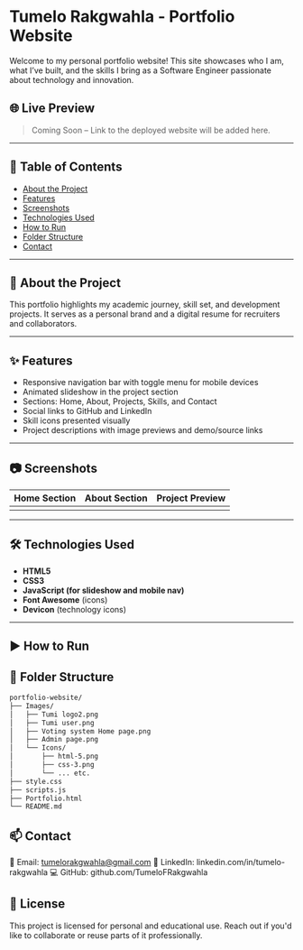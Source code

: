 # Tumelo Rakgwahla - Portfolio Website

Welcome to my personal portfolio website! This site showcases who I am, what I’ve built, and the skills I bring as a Software Engineer passionate about technology and innovation.

## 🌐 Live Preview

> Coming Soon – Link to the deployed website will be added here.

---

## 📌 Table of Contents

- [About the Project](#about-the-project)
- [Features](#features)
- [Screenshots](#screenshots)
- [Technologies Used](#technologies-used)
- [How to Run](#how-to-run)
- [Folder Structure](#folder-structure)
- [Contact](#contact)

---

## 🧾 About the Project

This portfolio highlights my academic journey, skill set, and development projects. It serves as a personal brand and a digital resume for recruiters and collaborators.

---

## ✨ Features

- Responsive navigation bar with toggle menu for mobile devices
- Animated slideshow in the project section
- Sections: Home, About, Projects, Skills, and Contact
- Social links to GitHub and LinkedIn
- Skill icons presented visually
- Project descriptions with image previews and demo/source links

---

## 📷 Screenshots

| Home Section | About Section | Project Preview |
|--------------|---------------|-----------------|
| |

---

## 🛠️ Technologies Used

- **HTML5**
- **CSS3**
- **JavaScript (for slideshow and mobile nav)**
- **Font Awesome** (icons)
- **Devicon** (technology icons)

---

## ▶️ How to Run

## 📁 Folder Structure
```bash
portfolio-website/
├── Images/
│   ├── Tumi logo2.png
│   ├── Tumi user.png
│   ├── Voting system Home page.png
│   ├── Admin page.png
│   └── Icons/
│       ├── html-5.png
│       ├── css-3.png
│       └── ... etc.
├── style.css
├── scripts.js
├── Portfolio.html
└── README.md
```

## 📫 Contact

📧 Email: tumelorakgwahla@gmail.com
🔗 LinkedIn: linkedin.com/in/tumelo-rakgwahla
💻 GitHub: github.com/TumeloFRakgwahla

## 📃 License

This project is licensed for personal and educational use. Reach out if you'd like to collaborate or reuse parts of it professionally.
